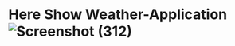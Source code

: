 # Here Show Weather-Application![Screenshot (312)](https://github.com/Aditya6395/Weather-Application/assets/106430403/ba8e9e93-245c-439a-855f-b64fc0a5fa95)
